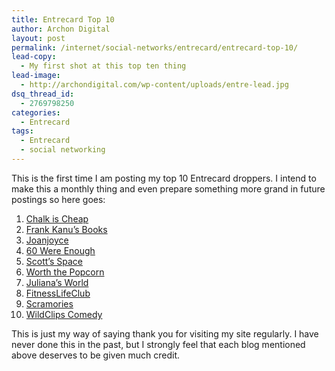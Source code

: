 ```yaml
---
title: Entrecard Top 10
author: Archon Digital
layout: post
permalink: /internet/social-networks/entrecard/entrecard-top-10/
lead-copy:
  - My first shot at this top ten thing
lead-image:
  - http://archondigital.com/wp-content/uploads/entre-lead.jpg
dsq_thread_id:
  - 2769798250
categories:
  - Entrecard
tags:
  - Entrecard
  - social networking
---
```

This is the first time I am posting my top 10 Entrecard droppers. I intend to make this a monthly thing and even prepare something more grand in future postings so here goes:<!--more-->

1.  <a href="http://chalkischeap.co.za/" target="_blank">Chalk is Cheap</a>
2.  <a href="http://frankkanu.com/books/" target="_blank">Frank Kanu&#8217;s Books</a>
3.  <a href="http://www.joanjoyce.com/blog/" target="_blank">Joanjoyce</a>
4.  <a href="http://60wereenough.blogspot.com/" target="_blank">60 Were Enough</a>
5.  <a href="http://scottmain.blogspot.com/" target="_blank">Scott&#8217;s Space</a>
6.  <a href="http://www.worththepopcorn.com/" target="_blank">Worth the Popcorn</a>
7.  <a href="http://julianasworld.com/" target="_blank">Juliana&#8217;s World</a>
8.  <a href="http://www.FitnessLifeClub.com/" target="_blank">FitnessLifeClub</a>
9.  <a href="http://scramories.com/blog" target="_blank">Scramories</a>
10. <a href="http://wildclips.blogspot.com/" target="_blank">WildClips Comedy</a>

This is just my way of saying thank you for visiting my site regularly. I have never done this in the past, but I strongly feel that each blog mentioned above deserves to be given much credit.
